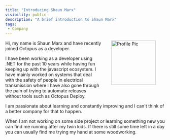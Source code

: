 ```yaml
---
title: "Introducing Shaun Marx"
visibility: public
description: "A brief introduction to Shaun Marx"
tags:
 - Company
---
```

<div style="float: right; margin: 30px; margin-top: 0">
<img alt="Profile Pic" src="https://i.octopus.com/site/team/shaun-marx-140.jpg" height="140" width="140" />
</div>

Hi, my name is Shaun Marx and have recently joined Octopus as a developer.

I have been working as a developer using .NET for the past 10 years while having fun keeping up with
the javascript ecosystem. I have mainly worked on systems that deal with the safety
of people in electrical transmission where I have also gone through the pain of trying to automate releases without
tools such as Octopus Deploy.

I am passionate about learning and constantly improving and I can't think of a better company for that to happen.

When I am not working on some side project or learning something new you can find me running after my twin kids. If there is still some time left in a day you can usually find me trying my hand at some woodworking.